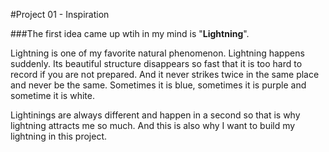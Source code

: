 #Project 01 - Inspiration

###The first idea came up wtih in my mind is "**Lightning**".

Lightning is one of my favorite natural phenomenon. Lightning happens suddenly. Its beautiful structure disappears so fast that it is too hard to record if you are not prepared. And it never strikes twice in the same place and never be the same. Sometimes it is blue, sometimes it is purple and sometime it is white. 

Lightinings are always different and happen in a second so that is why lightning attracts me so much. And this is also why I want to build my lightning in this project.